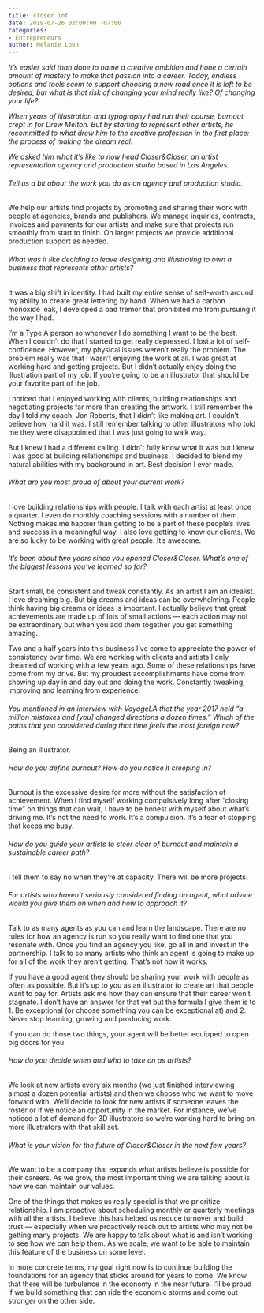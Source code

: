 ```yaml
---
title: closer int
date: 2019-07-26 03:00:00 -07:00
categories:
- Entrepreneurs
author: Melanie Loon
---
```


_It’s easier said than done to name a creative ambition and hone a certain amount of mastery to make that passion into a career. Today, endless options and tools seem to support choosing a new road once it is left to be desired, but what is that risk of changing your mind really like? Of changing your life?_

_When years of illustration and typography had run their course, burnout crept in for Drew Melton. But by starting to represent other artists, he recommitted to what drew him to the creative profession in the first place: the process of making the dream real._

_We asked him what it’s like to now head Closer&Closer, an artist representation agency and production studio based in Los Angeles._

###### Tell us a bit about the work you do as an agency and production studio.

We help our artists find projects by promoting and sharing their work with people at agencies, brands and publishers. We manage inquiries, contracts, invoices and payments for our artists and make sure that projects run smoothly from start to finish. On larger projects we provide additional production support as needed.

###### What was it like deciding to leave designing and illustrating to own a business that represents other artists?

It was a big shift in identity. I had built my entire sense of self-worth around my ability to create great lettering by hand. When we had a carbon monoxide leak, I developed a bad tremor that prohibited me from pursuing it the way I had.

I’m a Type A person so whenever I do something I want to be the best. When I couldn’t do that I started to get really depressed. I lost a lot of self-confidence. However, my physical issues weren’t really the problem. The problem really was that I wasn’t enjoying the work at all. I was great at working hard and getting projects. But I didn’t actually enjoy doing the illustration part of my job. If you’re going to be an illustrator that should be your favorite part of the job.

I noticed that I enjoyed working with clients, building relationships and negotiating projects far more than creating the artwork. I still remember the day I told my coach, Jon Roberts, that I didn’t like making art. I couldn’t believe how hard it was. I still remember talking to other illustrators who told me they were disappointed that I was just going to walk way.

But I knew I had a different calling. I didn’t fully know what it was but I knew I was good at building relationships and business. I decided to blend my natural abilities with my background in art. Best decision I ever made.

###### What are you most proud of about your current work?

I love building relationships with people. I talk with each artist at least once a quarter. I even do monthly coaching sessions with a number of them. Nothing makes me happier than getting to be a part of these people’s lives and success in a meaningful way. I also love getting to know our clients. We are so lucky to be working with great people. It’s awesome.

###### It’s been about two years since you opened Closer&Closer. What’s one of the biggest lessons you’ve learned so far?

Start small, be consistent and tweak constantly. As an artist I am an idealist. I love dreaming big. But big dreams and ideas can be overwhelming. People think having big dreams or ideas is important. I actually believe that great achievements are made up of lots of small actions — each action may not be extraordinary but when you add them together you get something amazing.

Two and a half years into this business I’ve come to appreciate the power of consistency over time. We are working with clients and artists I only dreamed of working with a few years ago. Some of these relationships have come from my drive. But my proudest accomplishments have come from showing up day in and day out and doing the work. Constantly tweaking, improving and learning from experience.

###### You mentioned in an interview with VoyageLA that the year 2017 held “a million mistakes and [you] changed directions a dozen times.” Which of the paths that you considered during that time feels the most foreign now?

Being an illustrator. 

###### How do you define burnout? How do you notice it creeping in?

Burnout is the excessive desire for more without the satisfaction of achievement. When I find myself working compulsively long after “closing time” on things that can wait, I have to be honest with myself about what’s driving me. It’s not the need to work. It’s a compulsion. It’s a fear of stopping that keeps me busy.

###### How do you guide your artists to steer clear of burnout and maintain a sustainable career path?

I tell them to say no when they’re at capacity. There will be more projects.

###### For artists who haven’t seriously considered finding an agent, what advice would you give them on when and how to approach it?

Talk to as many agents as you can and learn the landscape. There are no rules for how an agency is run so you really want to find one that you resonate with. Once you find an agency you like, go all in and invest in the partnership. I talk to so many artists who think an agent is going to make up for all of the work they aren’t getting. That’s not how it works.

If you have a good agent they should be sharing your work with people as often as possible. But it’s up to you as an illustrator to create art that people want to pay for. Artists ask me how they can ensure that their career won’t stagnate. I don’t have an answer for that yet but the formula I give them is to 1. Be exceptional (or choose something you can be exceptional at) and 2. Never stop learning, growing and producing work.

If you can do those two things, your agent will be better equipped to open big doors for you. 

###### How do you decide when and who to take on as artists?

We look at new artists every six months (we just finished interviewing almost a dozen potential artists) and then we choose who we want to move forward with. We’ll decide to look for new artists if someone leaves the roster or if we notice an opportunity in the market. For instance, we’ve noticed a lot of demand for 3D illustrators so we’re working hard to bring on more illustrators with that skill set.

###### What is your vision for the future of Closer&Closer in the next few years?

We want to be a company that expands what artists believe is possible for their careers. As we grow, the most important thing we are talking about is how we can maintain our values. 

One of the things that makes us really special is that we prioritize relationship. I am proactive about scheduling monthly or quarterly meetings with all the artists. I believe this has helped us reduce turnover and build trust — especially when we proactively reach out to artists who may not be getting many projects. We are happy to talk about what is and isn’t working to see how we can help them. As we scale, we want to be able to maintain this feature of the business on some level. 

In more concrete terms, my goal right now is to continue building the foundations for an agency that sticks around for years to come. We know that there will be turbulence in the economy in the near future. I’ll be proud if we build something that can ride the economic storms and come out stronger on the other side.

